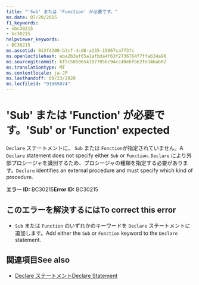 ```yaml
---
title: "'Sub' または 'Function' が必要です。"
ms.date: 07/20/2015
f1_keywords:
- vbc30215
- bc30215
helpviewer_keywords:
- BC30215
ms.assetid: 013f4200-b3cf-4cd8-a235-15067ca773fc
ms.openlocfilehash: eba2b3ef65a1afbda4f63f2736764f7ffa634a90
ms.sourcegitcommit: bf5c5850654187705bc94cc40ebfb62fe346ab02
ms.translationtype: MT
ms.contentlocale: ja-JP
ms.lasthandoff: 09/23/2020
ms.locfileid: "91065074"
---
```

# <a name="sub-or-function-expected"></a><span data-ttu-id="b0084-102">'Sub' または 'Function' が必要です。</span><span class="sxs-lookup"><span data-stu-id="b0084-102">'Sub' or 'Function' expected</span></span>

<span data-ttu-id="b0084-103">`Declare` ステートメントに、 `Sub` または `Function`が指定されていません。</span><span class="sxs-lookup"><span data-stu-id="b0084-103">A `Declare` statement does not specify either `Sub` or `Function`.</span></span> <span data-ttu-id="b0084-104">`Declare` により外部プロシージャを識別するため、プロシージャの種類を指定する必要があります。</span><span class="sxs-lookup"><span data-stu-id="b0084-104">`Declare` identifies an external procedure and must specify which kind of procedure.</span></span>  
  
 <span data-ttu-id="b0084-105">**エラー ID:** BC30215</span><span class="sxs-lookup"><span data-stu-id="b0084-105">**Error ID:** BC30215</span></span>  
  
## <a name="to-correct-this-error"></a><span data-ttu-id="b0084-106">このエラーを解決するには</span><span class="sxs-lookup"><span data-stu-id="b0084-106">To correct this error</span></span>  
  
- <span data-ttu-id="b0084-107">`Sub` または `Function` のいずれかのキーワードを `Declare` ステートメントに追加します。</span><span class="sxs-lookup"><span data-stu-id="b0084-107">Add either the `Sub` or `Function` keyword to the `Declare` statement.</span></span>  
  
## <a name="see-also"></a><span data-ttu-id="b0084-108">関連項目</span><span class="sxs-lookup"><span data-stu-id="b0084-108">See also</span></span>

- [<span data-ttu-id="b0084-109">Declare ステートメント</span><span class="sxs-lookup"><span data-stu-id="b0084-109">Declare Statement</span></span>](../language-reference/statements/declare-statement.md)
